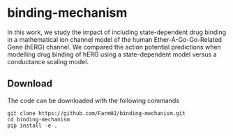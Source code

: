 # binding-mechanism

In this work, we study the impact of including state-dependent drug binding in a mathematical ion channel model of the human Ether-À-Go-Go-Related Gene (hERG) channel.
We compared the action potential predictions when modelling drug binding of hERG using a state-dependent model versus a conductance scaling model.

## Download
The code can be downloaded with the following commands
```
git clone https://github.com/FarmHJ/binding-mechanism.git
cd binding-mechanism
pip install -e .
```
